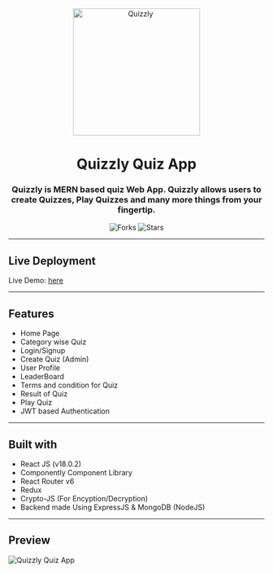 
<div align="center">

<img src="/frontend/public/images/cc.jpg" alt="Quizzly" width="250px" height="250px" />
  
# Quizzly Quiz App

### Quizzly is MERN based quiz Web App. Quizzly allows users to create Quizzes, Play Quizzes and many more things from your fingertip.



![Forks](https://img.shields.io/github/forks/spraveenofficial/quizzly-quiz)
![Stars](https://img.shields.io/github/stars/spraveenofficial/quizzly-quiz)

</div>


<!-- 
---

## How to install and run locally ?

```
$ git clone https://github.com/spraveenofficial/quizzly-quiz
$ npm install
$ npm start
``` -->

---

## Live Deployment

Live Demo: [here](https://quizzly-quiz-five.vercel.app)

---

## Features

- Home Page
- Category wise Quiz
- Login/Signup
- Create Quiz (Admin)
- User Profile
- LeaderBoard
- Terms and condition for Quiz
- Result of Quiz
- Play Quiz
- JWT based Authentication

---

## Built with

- React JS (v18.0.2)
- Componently Component Library
- React Router v6
- Redux
- Crypto-JS (For Encyption/Decryption)
- Backend made Using ExpressJS & MongoDB (NodeJS)

---

## Preview

<img src="/frontend/public/images/demo.jpg" alt="Quizzly Quiz App" />


